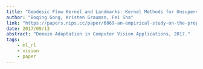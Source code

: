 ```yaml
---
title: "Geodesic Flow Kernel and Landmarks: Kernel Methods for Unsupervised Domain Adaptation"
author: "Boqing Gong, Kristen Grauman, Fei Sha"
link: "https://papers.nips.cc/paper/6869-an-empirical-study-on-the-properties-of-random-bases-for-kernel-methods"
date: 2017/09/13
abstract: "Domain Adaptation in Computer Vision Applications, 2017."
tags:
    - ml_rl
    - vision
    - paper
---
```

